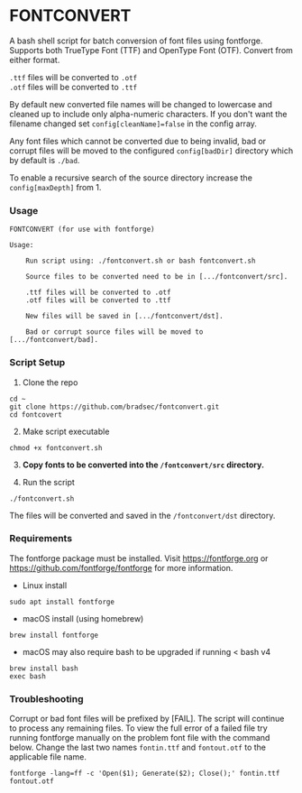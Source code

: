 # FONTCONVERT

A bash shell script for batch conversion of font files using fontforge. Supports both TrueType Font (TTF) and OpenType Font (OTF). Convert from either format. 

`.ttf` files will be converted to `.otf`  
`.otf` files will be converted to `.ttf`

By default new converted file names will be changed to lowercase and cleaned up to include only alpha-numeric characters. If you don't want the filename changed set `config[cleanName]=false` in the config array.  

Any font files which cannot be converted due to being invalid, bad or corrupt files will be moved to the configured `config[badDir]` directory which by default is `./bad`.

To enable a recursive search of the source directory increase the `config[maxDepth]` from 1.

### Usage
```terminal
FONTCONVERT (for use with fontforge)

Usage:

    Run script using: ./fontconvert.sh or bash fontconvert.sh

    Source files to be converted need to be in [.../fontconvert/src].

    .ttf files will be converted to .otf
    .otf files will be converted to .ttf

    New files will be saved in [.../fontconvert/dst].

    Bad or corrupt source files will be moved to [.../fontconvert/bad].
```

### Script Setup

1. Clone the repo
```terminal
cd ~
git clone https://github.com/bradsec/fontconvert.git
cd fontcovert
```
2. Make script executable
```terminal
chmod +x fontconvert.sh
```
3. **Copy fonts to be converted into the `/fontconvert/src` directory.**

4. Run the script
```terminal
./fontconvert.sh
```

The files will be converted and saved in the `/fontconvert/dst` directory.

### Requirements

The fontforge package must be installed. Visit https://fontforge.org or https://github.com/fontforge/fontforge for more information.

- Linux install
```terminal
sudo apt install fontforge
```
- macOS install (using homebrew)
```terminal
brew install fontforge
```
- macOS may also require bash to be upgraded if running < bash v4
```terminal
brew install bash
exec bash
```


### Troubleshooting

Corrupt or bad font files will be prefixed by [FAIL]. The script will continue to process any remaining files. To view the full error of a failed file try running fontforge manually on the problem font file with the command below. Change the last two names `fontin.ttf` and `fontout.otf` to the applicable file name.

```terminal
fontforge -lang=ff -c 'Open($1); Generate($2); Close();' fontin.ttf fontout.otf
```



